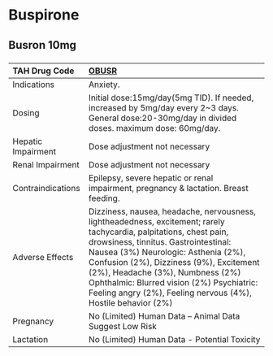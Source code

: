 # Buspirone

## Busron 10mg

##### 

| TAH Drug Code      | [OBUSR](https://www.tahsda.org.tw/drugs/hissearch.php?drug_code=OBUSR)                                                                                                                                                                                                                                                                                                                         |
|:-------------------|:-----------------------------------------------------------------------------------------------------------------------------------------------------------------------------------------------------------------------------------------------------------------------------------------------------------------------------------------------------------------------------------------------|
| Indications        | Anxiety.                                                                                                                                                                                                                                                                                                                                                                                       |
| Dosing             | Initial dose:15mg/day(5mg TID). If needed, increased by 5mg/day every 2~3 days. General dose:20-30mg/day in divided doses. maximum dose: 60mg/day.                                                                                                                                                                                                                                             |
| Hepatic Impairment | Dose adjustment not necessary                                                                                                                                                                                                                                                                                                                                                                  |
| Renal Impairment   | Dose adjustment not necessary                                                                                                                                                                                                                                                                                                                                                                  |
| Contraindications  | Epilepsy, severe hepatic or renal impairment, pregnancy & lactation. Breast feeding.                                                                                                                                                                                                                                                                                                           |
| Adverse Effects    | Dizziness, nausea, headache, nervousness, lightheadedness, excitement; rarely tachycardia, palpitations, chest pain, drowsiness, tinnitus. Gastrointestinal: Nausea (3%) Neurologic: Asthenia (2%), Confusion (2%), Dizziness (9%), Excitement (2%), Headache (3%), Numbness (2%) Ophthalmic: Blurred vision (2%) Psychiatric: Feeling angry (2%), Feeling nervous (4%), Hostile behavior (2%) |
| Pregnancy          | No (Limited) Human Data – Animal Data Suggest Low Risk                                                                                                                                                                                                                                                                                                                                         |
| Lactation          | No (Limited) Human Data - Potential Toxicity                                                                                                                                                                                                                                                                                                                                                   |

